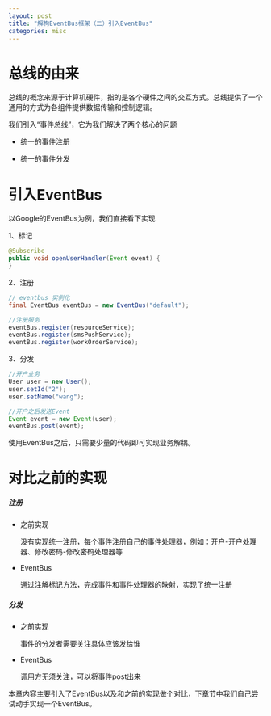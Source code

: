 ```yaml
---
layout: post
title: "解构EventBus框架（二）引入EventBus"
categories: misc
---
```


# 总线的由来

总线的概念来源于计算机硬件，指的是各个硬件之间的交互方式。总线提供了一个通用的方式为各组件提供数据传输和控制逻辑。

我们引入“事件总线”，它为我们解决了两个核心的问题

* 统一的事件注册

* 统一的事件分发

# 引入EventBus

以Google的EventBus为例，我们直接看下实现

1、标记

```java
@Subscribe
public void openUserHandler(Event event) {
}
```

2、注册

```java
// eventbus 实例化
final EventBus eventBus = new EventBus("default");

//注册服务
eventBus.register(resourceService);
eventBus.register(smsPushService);
eventBus.register(workOrderService);
```

3、分发

```java
//开户业务
User user = new User();
user.setId("2");
user.setName("wang");

//开户之后发送Event
Event event = new Event(user);
eventBus.post(event);
```

使用EventBus之后，只需要少量的代码即可实现业务解耦。

# 对比之前的实现

##### 注册

* 之前实现

  没有实现统一注册，每个事件注册自己的事件处理器，例如：开户-开户处理器、修改密码-修改密码处理器等

* EventBus

  通过注解标记方法，完成事件和事件处理器的映射，实现了统一注册

##### 分发

* 之前实现

  事件的分发者需要关注具体应该发给谁

* EventBus

  调用方无须关注，可以将事件post出来

本章内容主要引入了EventBus以及和之前的实现做个对比，下章节中我们自己尝试动手实现一个EventBus。